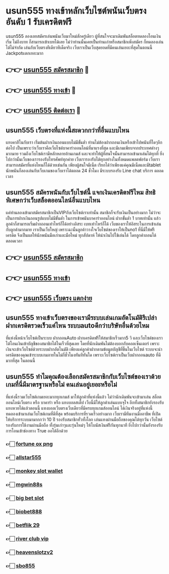 # usun555 ทางเข้าหลักเว็บไซต์พนันเว็บตรง อันดับ 1 รับเครดิตฟรี

usun555 ลองเลยสมัครเล่นพนันเว็บมาใหม่สักครู่เดียว ผู้ที่สนใจจะมาเดิมพันสล็อตทดลองโอนเงินเริ่ม ไม่ถึงบาท ก็สามารถเข้าเบทได้เลย ไม่ว่าท่านนั้นเคยเป็นท่านเก่าหรือสมาชิกเพิ่งสมัคร ก็ทดลองเล่นได้ไม่จำกัด เล่นกับเว็บตรงทีเดียวทีเด็ดจริง เว็บเราเป็นเว็บสุดยอดที่มีคนเล่นเยอะที่สุดในตอนนี้ Jackpotแตกเยอะมาก

## 👉👉 [usun555 สมัครสมาชิก](https://bit.ly/3Ckzg5n) 🎰
## 👉👉 [usun555 ทางเข้า](https://bit.ly/3Ckzg5n) 🎰
## 👉👉 [usun555 ติดต่อเรา](https://bit.ly/3Ckzg5n) 🎰

## usun555 เว็บตรงที่แห่งนี้สะดวกกว่าที่อื่นแบบไหน
แทงคาสิโนกับเรา เริ่มต้นฝากเงินถอนแบบไม่มีขั้นต่ำ ท่านไม่ต้องฝากถอนเงินหรือเข้าไปพนันที่ใดๆอีกต่อไป เป็นเพราะว่าเว็บเราคือเว็บไซต์บาคาร่าออนไลน์ที่มาแรงที่สุด และมีเกมเพียบจากประเทศต่างๆมากมาย รวมถึงเว็บไซต์เรามีหลักหลายล้านเกมส์ และจะทำให้ผู้ที่สนใจนั้นสามารถเข้ามาเล่นได้ทุกที่ ยิ่งไปกว่านั้นเว็บของเรารองรับโทรศัพท์ทุกค่าย เว็บเรารองรับได้ทุกอย่างในทั้งหมดแพลตฟอร์ม เว็บเราสามารถสมัครที่แห่งไหนก็ได้ด้วยเช่นกัน เพียงผู้สนใจมีเน็ต เรียกได้ว่าเพียงแค่คุณมีเน็ตและมีtablet นักพนันก็ลองเล่นกับเว็บเกมของเว็บเราได้ตลอด 24 ชั่วโมง มีระบบรองรับ Line chat บริการ ตลอดเวลา

## usun555 สมัครพนันกับเว็บไซต์นี้ แจกเงินเครดิตฟรีไหม สิทธิพิเศษกว่าเว็บสล็อตออนไลน์อื่นแบบไหน
แค่ท่านลองเข้ามาสมัครสมาชิกเป็นVIPกับเว็บไซต์เราเท่านั้น สมาชิกก็จะรับเงินเป็นอย่างมาก ไม่ว่าจะเป็นการฝากเงินถอนรูปแบบไม่มีขั้นต่ำ ในการเข้าพนันบาคาร่าออนไลน์ ฝากขั้นต่ำ 1 บาทเท่านั้น แล้วลูกค้าก็สามารถเริ่มฝากถอนเท่าไหร่ก็ได้อย่างอิสระ เบทเท่าไหร่ก็ได้ เว็บของเราให้อิสระในการเข้าเล่นกับลูกค้ามากมาย เราเป็นเว็บใหญ่ เพราะฉะนั้นลูกค้าวางใจเว็บไซต์ของเราให้เป็นno1 ที่นี่มีให้ฟรีเครดิต จึงเป็นผลให้นักพนันมือเก่าและมือใหม่ ทุกสัปดาห์ ให้นำเงินไปใช้เล่นได้ โดยลูกค้าถอนได้ตลอดเวลา

## 👉👉 [usun555 สมัครสมาชิก](https://bit.ly/3Ckzg5n)
## 👉👉 [usun555 ทางเข้า](https://bit.ly/3Ckzg5n)
## 👉👉 [usun555 เว็บตรง แตกง่าย](https://bit.ly/3Ckzg5n)

## usun555 ทางเข้าเว็บตรงของเรามีระบบเล่นเกมอัตโนมัติรึเปล่า ฝากเครดิตรวดเร็วแค่ไหน ระบบautoดีกว่าบริษัทอื่นด้วยไหม
ที่แห่งนี้หน้าเว็บไซต์เป็นระบบ ฝากถอนAuto ฝากเครดิตฟรีให้สมาชิกเร็วมาก5 วิ และเว็บไซต์ของเราได้โอนเงินเข้าบัญชีของสมาชิกได้ในเร็วที่สุดเลย โดยที่นักเดิมพันไม่ต้องบอกกับคอลเซ็นเตอร์ เพราะเงินจะเข้าเว็บไซต์ด้วยระบบฝากอัตโนมัติ เพียงแค่ลูกค้าฝากตามข้อมูลบัญชีที่ขึ้นในเว็บไซต์ ระบบจะนำเครดิตของคุณเข้าระบบเกมภายในไม่กี่ชั่วโมงทันทีทันใด เพราะเว็บไซต์เราเป็นเว็บฝากถอนauto ที่ดีมากที่สุด ในตอนนี้

## usun555 ทำไมคุณต้องเลือกสมัครสมาชิกกับเว็บไซต์ของเราด้วย เกมที่นี่มีมาตรฐานหรือไม่ คนเล่นอยู่เยอะหรือไม่
ที่แห่งนี้รวมเว็บไซต์เกมเยอะมากทุกเกมส์ มาให้ลูกค้าที่แห่งนี้แล้ว ไม่ว่านักเดิมพันจะเข้ามาเล่น สล็อตออนไลน์เว็บตรง หรือ บาคาร่า หรือ แทงบอลสเต็ป เว็บนี้มีให้ลูกค้าเล่นแบบจุใจ อีกทั้งสมาชิกยังรองรับแทงหวยได้แล้วตอนนี้ แทงบอลเว็บตรงเว็บเดียวที่มีครบทุกเกมส์ออนไลน์ ได้เงินจริงอยู่ที่แห่งนี้ ทดลองเข้ามาเล่นเว็บไซต์เกมที่ดีที่สุด พร้อมบริการที่รวดเร็วอย่างมาก เว็บเรามีทีมงานมืออาชีพ ที่เปิดให้บริการระบบมามากกว่า 10 ปี รองรับสมาชิกทั่วทั้งโลก เล่นแทงผ่านมือถือของคุณได้ทุกวัน เว็บไซต์รองรับการใช้งานผ่านมือถือ ทั้งรุ่นเก่าๆและรุ่นใหม่ๆ ให้โบนัสเงินฟรีกันทุกนาที ยิ่งไปกว่านั้นยังรองรับการโอนเข้าช่องทาง True ออโต้อีกด้วย

### 👉🏻 [fortune ox png](https://atom.io/packages/fortuneoxpng)
### 👉🏻 [allstar555](https://atom.io/packages/allstar555)
### 👉🏻 [monkey slot wallet](https://atom.io/packages/monkeyslotwallet)
### 👉🏻 [mgwin88s](https://atom.io/packages/mgwin88s)
### 👉🏻 [big bet slot](https://atom.io/packages/bigbetslot)
### 👉🏻 [biobet888](https://atom.io/packages/biobet888)
### 👉🏻 [betflik 29](https://atom.io/packages/betflik29)
### 👉🏻 [river club vip](https://atom.io/packages/riverclubvip)
### 👉🏻 [heavenslotzv2](https://atom.io/packages/heavenslotzv2)
### 👉🏻 [sbo855](https://atom.io/packages/sbo855)
